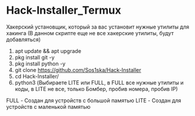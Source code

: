 # Hack-Installer_Termux
Хакерский установщик, который за вас установит нужные утилиты для хакинга (В данном скрипте еще не все хакерские утилиты, будут добавляться) 
1. apt update && apt upgrade
2. pkg install git -y
3. pkg install python -y
4. git clone https://github.com/Sos1ska/Hack-Installer
5. cd Hack-Installer/
6. python3 (Выбираете LITE или FULL, в FULL все нужные утилиты и коды, в LITE не все, только Бомбер, пробив номера, пробив IP)

FULL - Создан для устройств с большой памятью
LITE - Создан для устройств с маленькой памятью
